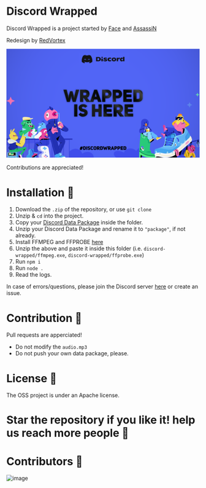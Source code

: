 # Discord Wrapped
Discord Wrapped is a project started by [Face](https://github.com/face-hh) and [AssassiN](https://github.com/Assassin-1234)

Redesign by [RedVortex](https://github.com/RedVortexDev)

![image](https://github.com/Assassin-1234/discord-wrapped/blob/main/src/assets/image1.png)

Contributions are appreciated!

# Installation 📑

1. Download the `.zip` of the repository, or use `git clone`
2. Unzip & `cd` into the project.
3. Copy your [Discord Data Package](https://support.discord.com/hc/en-us/articles/360004957991-Your-Discord-Data-Package) inside the folder.
4. Unzip your Discord Data Package and rename it to `"package"`, if not already.
5. Install FFMPEG and FFPROBE [here](https://www.gyan.dev/ffmpeg/builds/ffmpeg-git-essentials.7z)
6. Unzip the above and paste it inside this folder (i.e. `discord-wrapped/ffmpeg.exe`, `discord-wrapped/ffprobe.exe`)
7. Run `npm i`
8. Run `node .`
9. Read the logs.

In case of errors/questions, please join the Discord server [here](https://discord.gg/W98yWga6YK) or create an issue.

# Contribution 🧪
Pull requests are apperciated!
- Do not modify the `audio.mp3`
- Do not push your own data package, please.

# License 📖
The OSS project is under an Apache license.

# Star the repository if you like it! help us reach more people 🌟

# Contributors 🤼

![image](https://contrib.rocks/image?repo=Assassin-1234/discord-wrapped)
